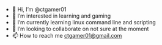 - 👋 Hi, I’m @ctgamer01
- 👀 I’m interested in learning and gaming
- 🌱 I’m currently learning linux command line and scripting
- 💞️ I’m looking to collaborate on not sure at the moment
- 📫 How to reach me ctgamer01@gmail.com

<!---
ctgamer01/ctgamer01 is a ✨ special ✨ repository because its `README.md` (this file) appears on your GitHub profile.
You can click the Preview link to take a look at your changes.
--->
